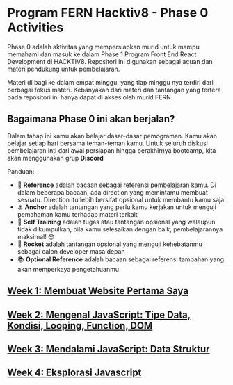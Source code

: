 # Program FERN Hacktiv8 - Phase 0 Activities

Phase 0 adalah aktivitas yang mempersiapkan murid untuk mampu memahami dan masuk ke dalam Phase 1 Program
Front End React Development di HACKTIV8. Repositori ini digunakan sebagai acuan dan materi pendukung untuk pembelajaran.

Materi di bagi ke dalam empat minggu, yang tiap minggu nya terdiri dari berbagai fokus materi. Kebanyakan dari
materi dan tantangan yang tertera pada repositori ini hanya dapat di akses oleh murid FERN

## Bagaimana Phase 0 ini akan berjalan?

Dalam tahap ini kamu akan belajar dasar-dasar pemograman. Kamu akan belajar setiap hari bersama teman-teman kamu.
Untuk seluruh diskusi pembelajaran inti dari awal persiapan hingga berakhirnya bootcamp, kita akan menggunakan grup **Discord**

Panduan:

- :notebook_with_decorative_cover: **Reference** adalah bacaan sebagai referensi pembelajaran kamu. Di dalam beberapa bacaan, ada direction yang memintamu membuat sesuatu. Direction itu lebih bersifat opsional untuk membantu kamu saja.
- :anchor: **Anchor** adalah tantangan yang perlu kamu kerjakan untuk menguji pemahaman kamu terhadap materi terkait
- 💪 **Self Training** adalah tugas atau tantangan opsional yang walaupun tidak dikumpulkan, bila kamu selesaikan dengan baik, pembelajarannya maksimal! 😎
- :rocket: **Rocket** adalah tantangan opsional yang menguji kehebatanmu sebagai calon developer masa depan
- :books: **Optional Reference** adalah bacaan sebagai referensi tambahan yang akan memperkaya pengetahuanmu

## [Week 1: Membuat Website Pertama Saya](./week-1/index.md)

## [Week 2: Mengenal JavaScript: Tipe Data, Kondisi, Looping, Function, DOM](./week-2/index.md)

## [Week 3: Mendalami JavaScript: Data Struktur](./week-3/index.md)

## [Week 4: Eksplorasi Javascript](./week-4/index.md)
